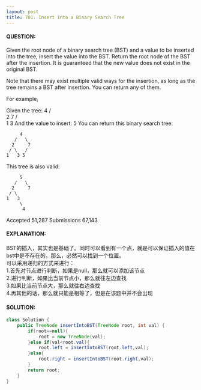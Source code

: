 ```yaml
---
layout: post
title: 701. Insert into a Binary Search Tree
---
```

#### QUESTION:

Given the root node of a binary search tree (BST) and a value to be inserted into the tree, insert the value into the BST. Return the root node of the BST after the insertion. It is guaranteed that the new value does not exist in the original BST.

Note that there may exist multiple valid ways for the insertion, as long as the tree remains a BST after insertion. You can return any of them.

For example, 

Given the tree:
        4
       / \
      2   7
     / \
    1   3
And the value to insert: 5
You can return this binary search tree:

         4
       /   \
      2     7
     / \   /
    1   3 5
This tree is also valid:

         5
       /   \
      2     7
     / \   
    1   3
         \
          4
Accepted
51,287
Submissions
67,143

#### EXPLANATION:

BST的插入，其实也是基础了。同时可以看到有一个点，就是可以保证插入的值在bst中是不存在的，那么，必然可以找到一个位置。  
可以采用递归的方式来进行：  
1.首先对节点进行判断，如果是null，那么就可以添加该节点  
2.进行判断，如果比当前节点小，那么就往左边查找  
3.如果比当前节点大，那么就往右边查找  
4.再其他的话，那么就只能是相等了，但是在该题中并不会出现

#### SOLUTION:
```java
class Solution {
    public TreeNode insertIntoBST(TreeNode root, int val) {
        if(root==null){
            root = new TreeNode(val);
        }else if(val<root.val){
            root.left = insertIntoBST(root.left,val);
        }else{
            root.right = insertIntoBST(root.right,val);
        }
        return root;
    }
}
```